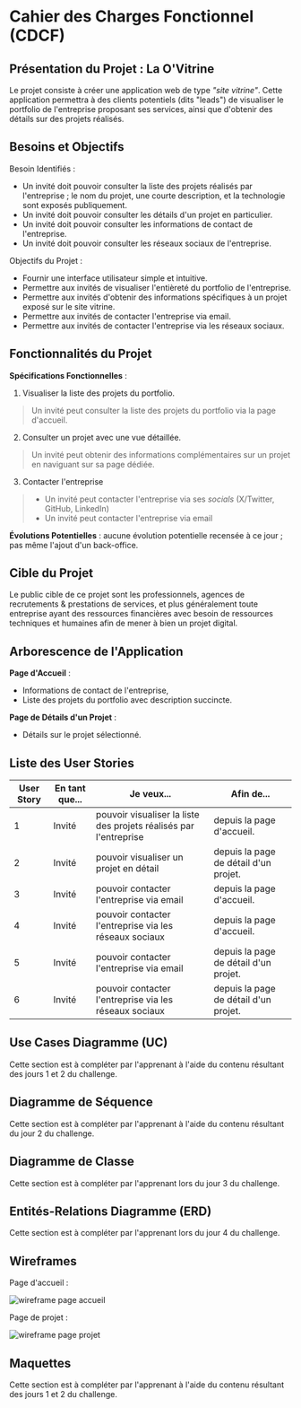 # Cahier des Charges Fonctionnel (CDCF) 

## Présentation du Projet : La O'Vitrine

Le projet consiste à créer une application web de type *"site vitrine"*. Cette application permettra à des clients potentiels (dits "leads") de visualiser le portfolio de l'entreprise proposant ses services, ainsi que d'obtenir des détails sur des projets réalisés.  

## Besoins et Objectifs

Besoin Identifiés : 
- Un invité doit pouvoir consulter la liste des projets réalisés par l'entreprise ; le nom du projet, une courte description, et la technologie sont exposés publiquement. 
- Un invité doit pouvoir consulter les détails d'un projet en particulier.  
- Un invité doit pouvoir consulter les informations de contact de l'entreprise.  
- Un invité doit pouvoir consulter les réseaux sociaux de l'entreprise.  

Objectifs du Projet : 
- Fournir une interface utilisateur simple et intuitive.  
- Permettre aux invités de visualiser l'entièreté du portfolio de l'entreprise. 
- Permettre aux invités d'obtenir des informations spécifiques à un projet exposé sur le site vitrine.  
- Permettre aux invités de contacter l'entreprise via email. 
- Permettre aux invités de contacter l'entreprise via les réseaux sociaux. 

## Fonctionnalités du Projet

**Spécifications Fonctionnelles** :

1. Visualiser la liste des projets du portfolio.

> Un invité peut consulter la liste des projets du portfolio via la page d'accueil.
  
2. Consulter un projet avec une vue détaillée. 
 
> Un invité peut obtenir des informations complémentaires sur un projet en naviguant sur sa page dédiée.
3. Contacter l'entreprise

> - Un invité peut contacter l'entreprise via ses *socials* (X/Twitter, GitHub, LinkedIn)
> - Un invité peut contacter l'entreprise via email

**Évolutions Potentielles** : aucune évolution potentielle recensée à ce jour ; pas même l'ajout d'un back-office.  

## Cible du Projet

Le public cible de ce projet sont les professionnels, agences de recrutements & prestations de services, et plus généralement toute entreprise ayant des ressources financières avec besoin de ressources techniques et humaines afin de mener à bien un projet digital.  

## Arborescence de l'Application 

**Page d'Accueil** :

- Informations de contact de l'entreprise,
- Liste des projets du portfolio avec description succincte. 

**Page de Détails d'un Projet** :

- Détails sur le projet sélectionné.

## Liste des User Stories  

| User Story | En tant que... | Je veux...                                                            | Afin de...                                                    |
| ---------- | -------------- | --------------------------------------------------------------------- | ------------------------------------------------------------- |
| 1          | Invité | pouvoir visualiser la liste des projets réalisés par l'entreprise                    | depuis la page d'accueil.                                     |
| 2          | Invité | pouvoir visualiser un projet en détail                    | depuis la page de détail d'un projet.                                     |
| 3          | Invité | pouvoir contacter l'entreprise via email                    | depuis la page d'accueil.                                     |
| 4          | Invité | pouvoir contacter l'entreprise via les réseaux sociaux                 | depuis la page d'accueil.                                     |
| 5          | Invité | pouvoir contacter l'entreprise via email                    | depuis la page de détail d'un projet.                                     |
| 6          | Invité | pouvoir contacter l'entreprise via les réseaux sociaux                 | depuis la page de détail d'un projet.                                     |


## Use Cases Diagramme (UC)

Cette section est à compléter par l'apprenant à l'aide du contenu résultant des jours 1 et 2 du challenge.

## Diagramme de Séquence

Cette section est à compléter par l'apprenant à l'aide du contenu résultant du jour 2 du challenge.

## Diagramme de Classe

Cette section est à compléter par l'apprenant lors du jour 3 du challenge.

## Entités-Relations Diagramme (ERD)

Cette section est à compléter par l'apprenant lors du jour 4 du challenge.

## Wireframes 

Page d'accueil :

![wireframe page accueil](./j01-assets/wireframe-index.png)  

Page de projet :

![wireframe page projet](./j01-assets/wireframe-project.png)

## Maquettes

Cette section est à compléter par l'apprenant à l'aide du contenu résultant des jours 1 et 2 du challenge.